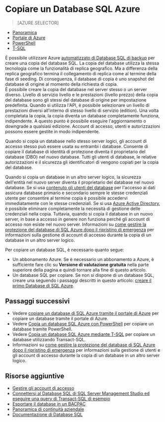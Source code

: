 <properties
    pageTitle="Copiare un database SQL Azure | Microsoft Azure"
    description="Creare una copia di un database di SQL Azure"
    services="sql-database"
    documentationCenter=""
    authors="anosov1960"
    manager="jhubbard"
    editor=""/>

<tags
    ms.service="sql-database"
    ms.devlang="NA"
    ms.date="10/24/2016"
    ms.author="sstein; sashan"
    ms.workload="data-management"
    ms.topic="article"
    ms.tgt_pltfrm="NA"/>



# <a name="copy-an-azure-sql-database"></a>Copiare un Database SQL Azure

> [AZURE.SELECTOR]
- [Panoramica](sql-database-copy.md)
- [Portale di Azure](sql-database-copy-portal.md)
- [PowerShell](sql-database-copy-powershell.md)
- [T-SQL](sql-database-copy-transact-sql.md)

È possibile utilizzare Azure [automatizzato di Database SQL di backup](sql-database-automated-backups.md) per creare una copia del database SQL. La copia del database utilizza la stessa tecnologia come la funzionalità di replica geografico. Ma a differenza della replica geografico termina il collegamento di replica come al termine della fase di seeding. Di conseguenza, il database di copia è uno snapshot del database di origine al momento della richiesta di copia.  
È possibile creare la copia del database nel server stesso o un server diverso. Livello di servizio livello e le prestazioni (livello prezzo) della copia del database sono gli stessi del database di origine per impostazione predefinita. Quando si utilizza l'API, è possibile selezionare un livello di prestazioni diversi all'interno di stesso livello di servizio (edition). Una volta completata la copia, la copia diventa un database completamente funziona, indipendente. A questo punto è possibile eseguire l'aggiornamento o downgrade a qualsiasi edizione. Account di accesso, utenti e autorizzazioni possono essere gestite in modo indipendente.  

Quando si copia un database nello stesso server logici, gli account di accesso stesso può essere usata su entrambi i database. Consente di copiare il database di identità di protezione diventa il proprietario del database (DBO) nel nuovo database. Tutti gli utenti di database, le relative autorizzazioni e il sicurezza gli identificatori di vengono copiati per la copia del database.  

Quando si copia un database in un altro server logico, la sicurezza dell'entità nel nuovo server diventa il proprietario del database nel nuovo database. Se si usa [contenuto gli utenti del database](sql-database-manage-logins.md) per l'accesso ai dati assicura database primario e secondario sempre le stesse credenziali utente per consentire al termine copia è possibile accedervi immediatamente con le stesse credenziali. Se si usa [Azure Active Directory](../active-directory/active-directory-whatis.md), è possibile eliminare completamente la necessità di gestione delle credenziali nella copia. Tuttavia, quando si copia il database in un nuovo server, in base a accesso in genere non funziona perché gli account di accesso non esiste nel nuovo server. Informazioni su [come gestire la protezione del database di SQL Azure dopo il ripristino di emergenza](sql-database-geo-replication-security-config.md) per informazioni sulla gestione di account di accesso durante la copia di un database in un altro server logico. 

Per copiare un database SQL, è necessario quanto segue:

- Un abbonamento Azure. Se è necessario un abbonamento a Azure, è sufficiente fare clic su **Versione di valutazione gratuita** nella parte superiore della pagina e quindi tornare alla fine di questo articolo.
- Un database SQL per copiare. Se non si dispone di un database SQL, creare una seguendo i passaggi descritti in questo articolo: [creare il primo Database di SQL Azure](sql-database-get-started.md).

## <a name="next-steps"></a>Passaggi successivi

- Vedere [copiare un database di SQL Azure tramite il portale di Azure](sql-database-copy-portal.md) per copiare un database tramite il portale di Azure.
- Vedere [Copia un database SQL Azure con PowerShell](sql-database-copy-powershell.md) per copiare un database tramite PowerShell.
- Vedere [Copia un database SQL Azure mediante T-SQL](sql-database-copy-transact-sql.md) per copiare un database utilizzando Transact-SQL.
- Informazioni su [come gestire la protezione del database di SQL Azure dopo il ripristino di emergenza](sql-database-geo-replication-security-config.md) per informazioni sulla gestione di utenti e gli account di accesso durante la copia di un database in un altro server logico.



## <a name="additional-resources"></a>Risorse aggiuntive

- [Gestire gli account di accesso](sql-database-manage-logins.md)
- [Connettersi al Database SQL di SQL Server Management Studio ed eseguire una query di Transact-SQL di esempio](sql-database-connect-query-ssms.md)
- [Esportare il database in un BACPAC](sql-database-export.md)
- [Panoramica di continuità aziendale](sql-database-business-continuity.md)
- [Documentazione di Database SQL](https://azure.microsoft.com/documentation/services/sql-database/)

